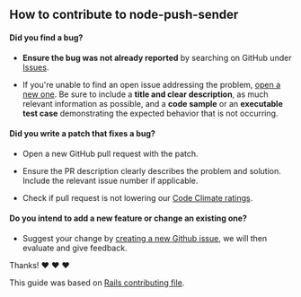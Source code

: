 ## How to contribute to node-push-sender

#### **Did you find a bug?**

* **Ensure the bug was not already reported** by searching on GitHub under [Issues](https://github.com/tq1/node-push-sender/issues).

* If you're unable to find an open issue addressing the problem, [open a new one](https://github.com/tq1/node-push-sender/issues/new). Be sure to include a **title and clear description**, as much relevant information as possible, and a **code sample** or an **executable test case** demonstrating the expected behavior that is not occurring.

#### **Did you write a patch that fixes a bug?**

* Open a new GitHub pull request with the patch.

* Ensure the PR description clearly describes the problem and solution. Include the relevant issue number if applicable.

* Check if pull request is not lowering our [Code Climate ratings](https://codeclimate.com/github/tq1/node-push-sender).

#### **Do you intend to add a new feature or change an existing one?**

* Suggest your change by [creating a new Github issue](https://github.com/tq1/node-push-sender/issues/new), we will then evaluate and give feedback.

Thanks! :heart: :heart: :heart:

This guide was based on [Rails contributing file](https://github.com/rails/rails/blob/master/CONTRIBUTING.md).
